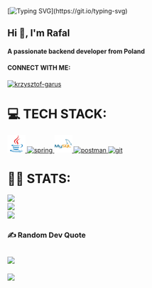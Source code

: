[![Typing SVG](https://readme-typing-svg.demolab.com/?lines=Hello+there!;Welcome+to+my+GitHub!;)](https://git.io/typing-svg)

<h2 align="left">Hi 👋, I'm Rafal</h1>
<h4 align="left">A passionate backend developer from Poland</h3>

<h4 align="left">CONNECT WITH ME:</h3>
<p align="left"> <a href="https://linkedin.com/in/krzysztof-garus" target="blank"><img align="center" src="https://raw.githubusercontent.com/rahuldkjain/github-profile-readme-generator/master/src/images/icons/Social/linked-in-alt.svg" alt="krzysztof-garus" height="30" width="40" /></a>
</p>

# 💻 TECH STACK:
<p align="left"> 
  <a href="https://www.java.com" target="_blank" rel="noreferrer"> <img src="https://raw.githubusercontent.com/devicons/devicon/master/icons/java/java-original.svg" alt="java" width="40" height="40"/> </a> 
  <a href="https://spring.io/" target="_blank" rel="noreferrer"> <img src="https://www.vectorlogo.zone/logos/springio/springio-icon.svg" alt="spring" width="40" height="40"/> </a> 
  <a href="https://www.mysql.com/" target="_blank" rel="noreferrer"> <img src="https://raw.githubusercontent.com/devicons/devicon/master/icons/mysql/mysql-original-wordmark.svg" alt="mysql" width="40" height="40"/> </a>
  <a href="https://postman.com" target="_blank" rel="noreferrer"> <img src="https://www.vectorlogo.zone/logos/getpostman/getpostman-icon.svg" alt="postman" width="40" height="40"/> </a> 
  <a href="https://git-scm.com/" target="_blank" rel="noreferrer"> <img src="https://www.vectorlogo.zone/logos/git-scm/git-scm-icon.svg" alt="git" width="40" height="40"/> </a>
  </p>


# 🕵️‍♀️ STATS:
![](https://github-readme-stats.vercel.app/api?username=TiGOjava&theme=nightowl&hide_border=false&include_all_commits=true&count_private=true)<br/>
![](https://github-readme-streak-stats.herokuapp.com/?user=TiGOjava&theme=nightowl&hide_border=false)<br/>
![](https://github-readme-stats.vercel.app/api/top-langs/?username=TiGOjava&theme=nightowl&hide_border=false&include_all_commits=true&count_private=true&layout=compact)

### ✍️ Random Dev Quote
![](https://quotes-github-readme.vercel.app/api?type=horizontal&theme=tokyonight)
---
[![](https://visitcount.itsvg.in/api?id=TiGOjava&icon=0&color=9)](https://visitcount.itsvg.in)

<!-- Proudly created with GPRM ( https://gprm.itsvg.in ) -->
